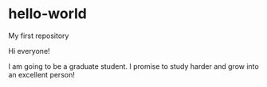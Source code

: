# hello-world
My first repository

Hi everyone!

I am going to be a graduate student.
I promise to study harder and grow into an excellent person!
